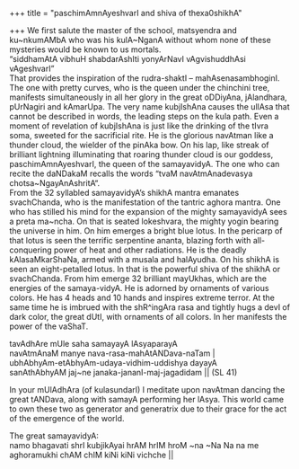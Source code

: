 +++
title = "paschimAmnAyeshvarI and shiva of thexa0shikhA"

+++
We first salute the master of the school, matsyendra and ku\~nkumAMbA
who was his kulA\~NganA without whom none of these mysteries would be
known to us mortals.  
“siddhamAtA vibhuH shabdarAshIti yonyArNavI vAgvishuddhAsi vAgeshvarI”  
That provides the inspiration of the rudra-shaktI – mahAsenasambhoginI.
The one with pretty curves, who is the queen under the chinchini tree,
manifests simultaneously in all her glory in the great oDDiyAna,
jAlandhara, pUrNagiri and kAmarUpa. The very name kubjIshAna causes the
ullAsa that cannot be described in words, the leading steps on the kula
path. Even a moment of revelation of kubjIshAna is just like the
drinking of the tIvra soma, sweeted for the sacrificial rite. He is the
glorious navAtman like a thunder cloud, the wielder of the pinAka bow.
On his lap, like streak of brilliant lightning illuminating that roaring
thunder cloud is our goddess, paschimAmnAyeshvarI, the queen of the
samayavidyA. The one who can recite the daNDakaM recalls the words “tvaM
navAtmAnadevasya chotsa\~NgayAnAshritA“.  
From the 32 syllabled samayavidyA’s shikhA mantra emanates svachChanda,
who is the manifestation of the tantric aghora mantra. One who has
stilled his mind for the expansion of the mighty samayavidyA sees a
preta ma\~ncha. On that is seated lokeshvara, the mighty yogin bearing
the universe in him. On him emerges a bright blue lotus. In the pericarp
of that lotus is seen the terrific serpentine ananta, blazing forth with
all-conquering power of heat and other radiations. He is the deadly
kAlasaMkarShaNa, armed with a musala and halAyudha. On his shikhA is
seen an eight-petalled lotus. In that is the powerful shiva of the
shikhA or svachChanda. From him emerge 32 brilliant mayUkhas, which are
the energies of the samaya-vidyA. He is adorned by ornaments of various
colors. He has 4 heads and 10 hands and inspires extreme terror. At the
same time he is imbrued with the shR^ingAra rasa and tightly hugs a devI
of dark color, the great dUtI, with ornaments of all colors. In her
manifests the power of the vaShaT.

tavAdhAre mUle saha samayayA lAsyaparayA  
navAtmAnaM manye nava-rasa-mahAtANDava-naTam |  
ubhAbhyAm-etAbhyAm-udaya-vidhim-uddishya dayayA  
sanAthAbhyAM jaj\~ne janaka-jananI-maj-jagadidam || (SL 41)

In your mUlAdhAra (of kulasundarI) I meditate upon navAtman dancing the
great tANDava, along with samayA performing her lAsya. This world came
to own these two as generator and generatrix due to their grace for the
act of the emergence of the world.

The great samayavidyA:  
namo bhagavati shrI kubjikAyai hrAM hrIM hroM \~na \~Na Na na me
aghoramukhi chAM chIM kiNi kiNi vichche ||
